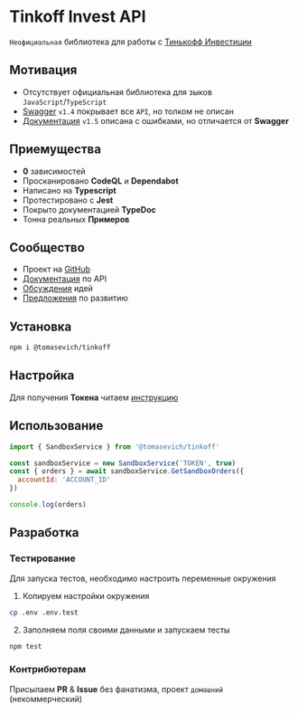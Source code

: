 # Tinkoff Invest API

`Неофициальная` библиотека для работы с [Тинькофф Инвестиции](https://www.tinkoff.ru/invest/)

## Мотивация

- Отсутствует официальная библиотека для зыков `JavaScript`/`TypeScript`
- [Swagger](https://tinkoff.github.io/investAPI/swagger-ui/) `v1.4` покрывает все `API`, но толком не описан
- [Документация](https://tinkoff.github.io/investAPI/) `v1.5` описана с ошибками, но отличается от **Swagger**

<!-- От автора: ревью показывает, дублирование интерфейсов и их свойств, отсутствие наследований и излишних прокси-интерфесов в коде - зашкаливают -->

## Приемущества

- **0** зависимостей
- Просканировано **CodeQL** и **Dependabot**
- Написано на **Typescript**
- Протестировано с **Jest**
- Покрыто документацией **TypeDoc**
- Тонна реальных **Примеров**

## Сообщество

- Проект на [GitHub](https://github.com/tomasevich/tinkoff)
- [Документация](https://tomasevich.github.io/tinkoff) по API
- [Обсуждения](https://github.com/tomasevich/tinkoff/discussions) идей
- [Предложения](https://github.com/tomasevich/tinkoff/issues) по развитию

## Установка

```sh
npm i @tomasevich/tinkoff
```

## Настройка

Для получения **Токена** читаем [инструкцию](https://tinkoff.github.io/investAPI/token/)

## Использование

```js
import { SandboxService } from '@tomasevich/tinkoff'

const sandboxService = new SandboxService('TOKEN', true)
const { orders } = await sandboxService.GetSandboxOrders({
  accountId: 'ACCOUNT_ID'
})

console.log(orders)
```

## Разработка

### Тестирование

Для запуска тестов, необходимо настроить переменные окружения

1. Копируем настройки окружения

```sh
cp .env .env.test
```

2. Заполняем поля своими данными и запускаем тесты

```sh
npm test
```

### Контрибютерам

Присылаем **PR** & **Issue** без фанатизма, проект `домашний` (некоммерческий)

